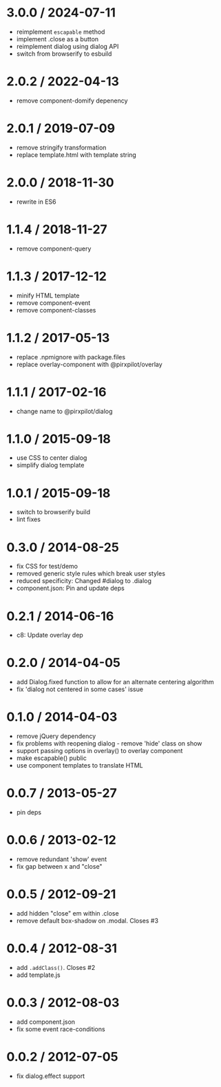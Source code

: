 
3.0.0 / 2024-07-11
==================

 * reimplement `escapable` method
 * implement .close as a button
 * reimplement dialog using dialog API
 * switch from browserify to esbuild

2.0.2 / 2022-04-13
==================

 * remove component-domify depenency

2.0.1 / 2019-07-09
==================

 * remove stringify transformation
 * replace template.html with template string

2.0.0 / 2018-11-30
==================

 * rewrite in ES6

1.1.4 / 2018-11-27
==================

 * remove component-query

1.1.3 / 2017-12-12
==================

 * minify HTML template
 * remove component-event
 * remove component-classes

1.1.2 / 2017-05-13
==================

 * replace .npmignore with package.files
 * replace overlay-component with @pirxpilot/overlay

1.1.1 / 2017-02-16
==================

 * change name to @pirxpilot/dialog

1.1.0 / 2015-09-18
==================

 * use CSS to center dialog
 * simplify dialog template

1.0.1 / 2015-09-18
==================

 * switch to browserify build
 * lint fixes

0.3.0 / 2014-08-25
==================

 * fix CSS for test/demo
 * removed generic style rules which break user styles
 * reduced specificity: Changed #dialog to .dialog
 * component.json: Pin and update deps

0.2.1 / 2014-06-16
==================

 * c8: Update overlay dep

0.2.0 / 2014-04-05
==================

 * add Dialog.fixed function to allow for an alternate centering algorithm
 * fix 'dialog not centered in some cases' issue

0.1.0 / 2014-04-03
==================

 * remove jQuery dependency
 * fix problems with reopening dialog - remove 'hide' class on show
 * support passing options in overlay() to overlay component
 * make escapable() public
 * use component templates to translate HTML

0.0.7 / 2013-05-27 
==================

 * pin deps

0.0.6 / 2013-02-12 
==================

  * remove redundant 'show' event
  * fix gap between x and "close"

0.0.5 / 2012-09-21 
==================

  * add hidden "close" em within .close
  * remove default box-shadow on .modal. Closes #3

0.0.4 / 2012-08-31 
==================

  * add `.addClass()`. Closes #2
  * add template.js

0.0.3 / 2012-08-03 
==================

  * add component.json
  * fix some event race-conditions

0.0.2 / 2012-07-05 
==================

  * fix dialog.effect support
